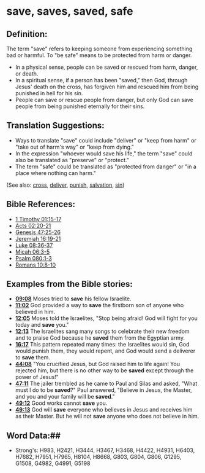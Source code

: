 # save, saves, saved, safe #

## Definition: ##

The term "save" refers to keeping someone from experiencing something bad or harmful. To "be safe" means to be protected from harm or danger.

* In a physical sense, people can be saved or rescued from harm, danger, or death.
* In a spiritual sense, if a person has been "saved," then God, through Jesus' death on the cross, has forgiven him and rescued him from being punished in hell for his sin.
* People can save or rescue people from danger, but only God can save people from being punished eternally for their sins.

## Translation Suggestions: ##

* Ways to translate "save" could include "deliver" or "keep from harm" or "take out of harm's way" or "keep from dying."
* In the expression "whoever would save his life," the term "save" could also be translated as "preserve" or "protect."
* The term "safe" could be translated as "protected from danger" or "in a place where nothing can harm."

(See also: [cross](../kt/cross.md), [deliver](../kt/deliverer.md), [punish](../other/punish.md), [salvation](../kt/salvation.md), [sin](../kt/sin.md))

## Bible References: ##

* [1 Timothy 01:15-17](rc://en/tn/help/1ti/01/15)
* [Acts 02:20-21](rc://en/tn/help/act/02/20)
* [Genesis 47:25-26](rc://en/tn/help/gen/47/25)
* [Jeremiah 16:19-21](rc://en/tn/help/jer/16/19)
* [Luke 08:36-37](rc://en/tn/help/luk/08/36)
* [Micah 06:3-5](rc://en/tn/help/mic/06/03)
* [Psalm 080:1-3](rc://en/tn/help/psa/080/001)
* [Romans 10:8-10](rc://en/tn/help/rom/10/08)

## Examples from the Bible stories: ##

* __[09:08](rc://en/tn/help/obs/09/08)__ Moses tried to __save__  his fellow Israelite.
* __[11:02](rc://en/tn/help/obs/11/02)__ God provided a way to __save__  the firstborn son of anyone who believed in him.
* __[12:05](rc://en/tn/help/obs/12/05)__ Moses told the Israelites, "Stop being afraid! God will fight for you today and __save__  you."
* __[12:13](rc://en/tn/help/obs/12/13)__ The Israelites sang many songs to celebrate their new freedom and to praise God because he __saved__  them from the Egyptian army.
* __[16:17](rc://en/tn/help/obs/16/17)__ This pattern repeated many times: the Israelites would sin, God would punish them, they would repent, and God would send a deliverer to __save__  them.
* __[44:08](rc://en/tn/help/obs/44/08)__ "You crucified Jesus, but God raised him to life again! You rejected him, but there is no other way to be __saved__  except through the power of Jesus!"
* __[47:11](rc://en/tn/help/obs/47/11)__ The jailer trembled as he came to Paul and Silas and asked, "What must I do to be __saved__?" Paul answered, "Believe in Jesus, the Master, and you and your family will be __saved__."
* __[49:12](rc://en/tn/help/obs/49/12)__ Good works cannot __save__  you.
* __[49:13](rc://en/tn/help/obs/49/13)__ God will __save__  everyone who believes in Jesus and receives him as their Master. But he will not __save__  anyone who does not believe in him.


## Word Data:##

* Strong's: H983, H2421, H3444, H3467, H3468, H4422, H4931, H6403, H7682, H7951, H7965, H8104, H8668, G803, G804, G806, G1295, G1508, G4982, G4991, G5198

